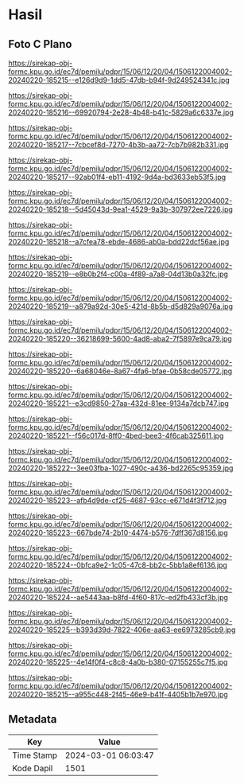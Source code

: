 # Hasil

## Foto C Plano

https://sirekap-obj-formc.kpu.go.id/ec7d/pemilu/pdpr/15/06/12/20/04/1506122004002-20240220-185215--e126d9d9-1dd5-47db-b94f-9d249524341c.jpg

https://sirekap-obj-formc.kpu.go.id/ec7d/pemilu/pdpr/15/06/12/20/04/1506122004002-20240220-185216--69920794-2e28-4b48-b41c-5829a6c6337e.jpg

https://sirekap-obj-formc.kpu.go.id/ec7d/pemilu/pdpr/15/06/12/20/04/1506122004002-20240220-185217--7cbcef8d-7270-4b3b-aa72-7cb7b982b331.jpg

https://sirekap-obj-formc.kpu.go.id/ec7d/pemilu/pdpr/15/06/12/20/04/1506122004002-20240220-185217--92ab01f4-eb11-4192-9d4a-bd3633eb53f5.jpg

https://sirekap-obj-formc.kpu.go.id/ec7d/pemilu/pdpr/15/06/12/20/04/1506122004002-20240220-185218--5d45043d-9ea1-4529-9a3b-307972ee7226.jpg

https://sirekap-obj-formc.kpu.go.id/ec7d/pemilu/pdpr/15/06/12/20/04/1506122004002-20240220-185218--a7cfea78-ebde-4686-ab0a-bdd22dcf56ae.jpg

https://sirekap-obj-formc.kpu.go.id/ec7d/pemilu/pdpr/15/06/12/20/04/1506122004002-20240220-185219--e8b0b2f4-c00a-4f89-a7a8-04d13b0a32fc.jpg

https://sirekap-obj-formc.kpu.go.id/ec7d/pemilu/pdpr/15/06/12/20/04/1506122004002-20240220-185219--a879a92d-30e5-421d-8b5b-d5d829a9076a.jpg

https://sirekap-obj-formc.kpu.go.id/ec7d/pemilu/pdpr/15/06/12/20/04/1506122004002-20240220-185220--36218699-5600-4ad8-aba2-7f5897e9ca79.jpg

https://sirekap-obj-formc.kpu.go.id/ec7d/pemilu/pdpr/15/06/12/20/04/1506122004002-20240220-185220--6a68046e-8a67-4fa6-bfae-0b58cde05772.jpg

https://sirekap-obj-formc.kpu.go.id/ec7d/pemilu/pdpr/15/06/12/20/04/1506122004002-20240220-185221--e3cd9850-27aa-432d-81ee-9134a7dcb747.jpg

https://sirekap-obj-formc.kpu.go.id/ec7d/pemilu/pdpr/15/06/12/20/04/1506122004002-20240220-185221--f56c017d-8ff0-4bed-bee3-4f6cab325611.jpg

https://sirekap-obj-formc.kpu.go.id/ec7d/pemilu/pdpr/15/06/12/20/04/1506122004002-20240220-185222--3ee03fba-1027-490c-a436-bd2265c95359.jpg

https://sirekap-obj-formc.kpu.go.id/ec7d/pemilu/pdpr/15/06/12/20/04/1506122004002-20240220-185223--afb4d9de-cf25-4687-93cc-e671d4f3f712.jpg

https://sirekap-obj-formc.kpu.go.id/ec7d/pemilu/pdpr/15/06/12/20/04/1506122004002-20240220-185223--667bde74-2b10-4474-b576-7dff367d8156.jpg

https://sirekap-obj-formc.kpu.go.id/ec7d/pemilu/pdpr/15/06/12/20/04/1506122004002-20240220-185224--0bfca9e2-1c05-47c8-bb2c-5bb1a8ef6136.jpg

https://sirekap-obj-formc.kpu.go.id/ec7d/pemilu/pdpr/15/06/12/20/04/1506122004002-20240220-185224--ae5443aa-b8fd-4f60-817c-ed2fb433cf3b.jpg

https://sirekap-obj-formc.kpu.go.id/ec7d/pemilu/pdpr/15/06/12/20/04/1506122004002-20240220-185225--b393d39d-7822-406e-aa63-ee6973285cb9.jpg

https://sirekap-obj-formc.kpu.go.id/ec7d/pemilu/pdpr/15/06/12/20/04/1506122004002-20240220-185225--4e14f0f4-c8c8-4a0b-b380-07155255c7f5.jpg

https://sirekap-obj-formc.kpu.go.id/ec7d/pemilu/pdpr/15/06/12/20/04/1506122004002-20240220-185215--a955c448-2f45-46e9-b41f-4405b1b7e970.jpg


## Metadata

| Key        | Value               |
| ---------- | ------------------- |
| Time Stamp | 2024-03-01 06:03:47 |
| Kode Dapil | 1501                |



